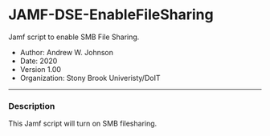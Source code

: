 # JAMF-DSE-EnableFileSharing
 Jamf script to enable SMB File Sharing.

- Author: Andrew W. Johnson
- Date: 2020
- Version 1.00
- Organization: Stony Brook Univeristy/DoIT
---
### Description

This Jamf script will turn on SMB filesharing. 
